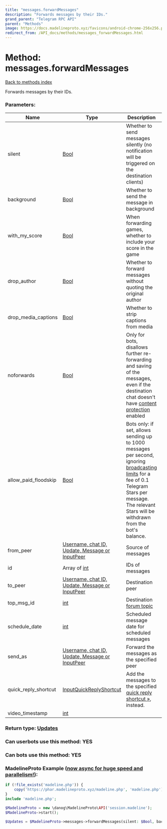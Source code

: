 ```yaml
---
title: "messages.forwardMessages"
description: "Forwards messages by their IDs."
grand_parent: "Telegram RPC API"
parent: "Methods"
image: https://docs.madelineproto.xyz/favicons/android-chrome-256x256.png
redirect_from: /API_docs/methods/messages_forwardMessages.html
---
```

# Method: messages.forwardMessages
[Back to methods index](index.html)



Forwards messages by their IDs.

### Parameters:

| Name     |    Type       | Description | Required |
|----------|---------------|-------------|----------|
|silent|[Bool](/API_docs/types/Bool.html) | Whether to send messages silently (no notification will be triggered on the destination clients) | Optional|
|background|[Bool](/API_docs/types/Bool.html) | Whether to send the message in background | Optional|
|with\_my\_score|[Bool](/API_docs/types/Bool.html) | When forwarding games, whether to include your score in the game | Optional|
|drop\_author|[Bool](/API_docs/types/Bool.html) | Whether to forward messages without quoting the original author | Optional|
|drop\_media\_captions|[Bool](/API_docs/types/Bool.html) | Whether to strip captions from media | Optional|
|noforwards|[Bool](/API_docs/types/Bool.html) | Only for bots, disallows further re-forwarding and saving of the messages, even if the destination chat doesn't have [content protection](https://telegram.org/blog/protected-content-delete-by-date-and-more) enabled | Optional|
|allow\_paid\_floodskip|[Bool](/API_docs/types/Bool.html) | Bots only: if set, allows sending up to 1000 messages per second, ignoring [broadcasting limits](https://core.telegram.org/bots/faq#how-can-i-message-all-of-my-bot-39s-subscribers-at-once) for a fee of 0.1 Telegram Stars per message. The relevant Stars will be withdrawn from the bot's balance. | Optional|
|from\_peer|[Username, chat ID, Update, Message or InputPeer](/API_docs/types/InputPeer.html) | Source of messages | Optional|
|id|Array of [int](/API_docs/types/int.html) | IDs of messages | Yes|
|to\_peer|[Username, chat ID, Update, Message or InputPeer](/API_docs/types/InputPeer.html) | Destination peer | Optional|
|top\_msg\_id|[int](/API_docs/types/int.html) | Destination [forum topic](https://core.telegram.org/api/forum#forum-topics) | Optional|
|schedule\_date|[int](/API_docs/types/int.html) | Scheduled message date for scheduled messages | Optional|
|send\_as|[Username, chat ID, Update, Message or InputPeer](/API_docs/types/InputPeer.html) | Forward the messages as the specified peer | Optional|
|quick\_reply\_shortcut|[InputQuickReplyShortcut](/API_docs/types/InputQuickReplyShortcut.html) | Add the messages to the specified [quick reply shortcut »](https://core.telegram.org/api/business#quick-reply-shortcuts), instead. | Optional|
|video\_timestamp|[int](/API_docs/types/int.html) |  | Optional|


### Return type: [Updates](/API_docs/types/Updates.html)

### Can userbots use this method: **YES**

### Can bots use this method: **YES**


### MadelineProto Example ([now async for huge speed and parallelism!](https://docs.madelineproto.xyz/docs/ASYNC.html)):


```php
if (!file_exists('madeline.php')) {
    copy('https://phar.madelineproto.xyz/madeline.php', 'madeline.php');
}
include 'madeline.php';

$MadelineProto = new \danog\MadelineProto\API('session.madeline');
$MadelineProto->start();

$Updates = $MadelineProto->messages->forwardMessages(silent: $Bool, background: $Bool, with_my_score: $Bool, drop_author: $Bool, drop_media_captions: $Bool, noforwards: $Bool, allow_paid_floodskip: $Bool, from_peer: $InputPeer, id: [$int, $int], to_peer: $InputPeer, top_msg_id: $int, schedule_date: $int, send_as: $InputPeer, quick_reply_shortcut: $InputQuickReplyShortcut, video_timestamp: $int, );
```

